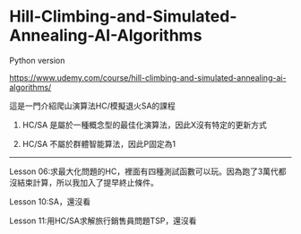 # Hill-Climbing-and-Simulated-Annealing-AI-Algorithms
Python version

https://www.udemy.com/course/hill-climbing-and-simulated-annealing-ai-algorithms/

這是一門介紹爬山演算法HC/模擬退火SA的課程

1. HC/SA 是屬於一種概念型的最佳化演算法，因此X沒有特定的更新方式

2. HC/SA 不屬於群體智能算法，因此P固定為1

------------------------------------------------------------------------------------------------

Lesson 06:求最大化問題的HC，裡面有四種測試函數可以玩。因為跑了3萬代都沒結束計算，所以我加入了提早終止條件。

Lesson 10:SA，還沒看

Lesson 11:用HC/SA求解旅行銷售員問題TSP，還沒看
